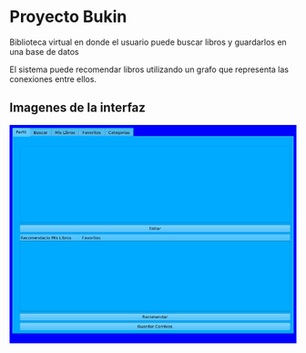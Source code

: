 # Proyecto Bukin
Biblioteca virtual en donde el usuario puede buscar libros y guardarlos en una base de datos

El sistema puede recomendar libros utilizando un grafo que representa las conexiones entre ellos.

## Imagenes de la interfaz
![alt text](https://github.com/dojx/proyecto-bukin/blob/main/menuprincipal.png)
